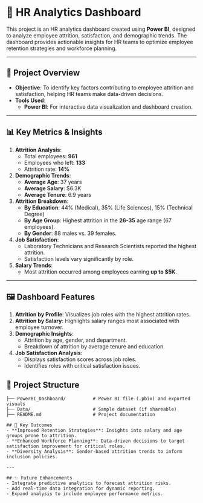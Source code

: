 # 🏢 HR Analytics Dashboard

This project is an HR analytics dashboard created using **Power BI**, designed to analyze employee attrition, satisfaction, and demographic trends. 
The dashboard provides actionable insights for HR teams to optimize employee retention strategies and workforce planning.

---

## 📌 Project Overview
- **Objective**: To identify key factors contributing to employee attrition and satisfaction, helping HR teams make data-driven decisions.
- **Tools Used**: 
  - **Power BI**: For interactive data visualization and dashboard creation.

---

## 📊 Key Metrics & Insights
1. **Attrition Analysis**:
   - Total employees: **961**
   - Employees who left: **133**
   - Attrition rate: **14%**
2. **Demographic Trends**:
   - **Average Age**: 37 years
   - **Average Salary**: $6.3K
   - **Average Tenure**: 6.9 years
3. **Attrition Breakdown**:
   - **By Education**: 44% (Medical), 35% (Life Sciences), 15% (Technical Degree)
   - **By Age Group**: Highest attrition in the **26-35** age range (67 employees).
   - **By Gender**: 88 males vs. 39 females.
4. **Job Satisfaction**:
   - Laboratory Technicians and Research Scientists reported the highest attrition.
   - Satisfaction levels vary significantly by role.
5. **Salary Trends**:
   - Most attrition occurred among employees earning **up to $5K**.

---

## 🖼 Dashboard Features
1. **Attrition by Profile**: Visualizes job roles with the highest attrition rates.
2. **Attrition by Salary**: Highlights salary ranges most associated with employee turnover.
3. **Demographic Insights**:
   - Attrition by age, gender, and department.
   - Breakdown of attrition by average tenure and education.
4. **Job Satisfaction Analysis**:
   - Displays satisfaction scores across job roles.
   - Identifies roles with critical satisfaction issues.


## 📂 Project Structure
```
├── PowerBI_Dashboard/          # Power BI file (.pbix) and exported visuals
├── Data/                       # Sample dataset (if shareable)
├── README.md                   # Project documentation

## 🌟 Key Outcomes
- **Improved Retention Strategies**: Insights into salary and age groups prone to attrition.
- **Enhanced Workforce Planning**: Data-driven decisions to target satisfaction improvement for critical roles.
- **Diversity Analysis**: Gender-based attrition trends to inform inclusion policies.

---

## ✨ Future Enhancements
- Integrate predictive analytics to forecast attrition risks.
- Add real-time data integration for dynamic reporting.
- Expand analysis to include employee performance metrics.
